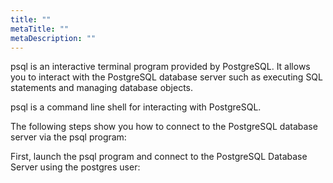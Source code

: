 ```yaml
---
title: ""
metaTitle: ""
metaDescription: ""
---
```


psql is an interactive terminal program provided by PostgreSQL. It allows you to interact with the PostgreSQL database server such as executing SQL statements and managing database objects.

psql is a command line shell for interacting with PostgreSQL.

The following steps show you how to connect to the PostgreSQL database server via the psql program:

First, launch the psql program and connect to the PostgreSQL Database Server using the postgres user: